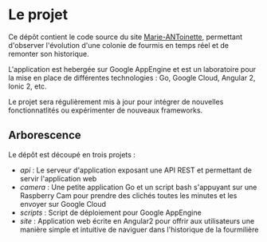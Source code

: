 # Le projet
Ce dépôt contient le code source du site [Marie-ANToinette](http://www.fourmis-marie-antoinette.fr), permettant d'observer l'évolution d'une colonie de fourmis en temps réel et de remonter son historique.

L'application est hebergée sur Google AppEngine et est un laboratoire pour la mise en place de différentes technologies : Go, Google Cloud, Angular 2, Ionic 2, etc.

Le projet sera régulièrement mis à jour pour intégrer de nouvelles fonctionnatlités ou expérimenter de nouveaux frameworks.

## Arborescence
Le dépôt est découpé en trois projets :
- *api* : Le serveur d'application exposant une API REST et permettant de servir l'application web
- *camera* : Une petite application Go et un script bash s'appuyant sur une Raspberry Cam pour prendre des clichés toutes les minutes et les envoyer sur Google Cloud
- *scripts* : Script de déploiement pour Google AppEngine
- *site* : Application web écrite en Angular2 pour offrir aux utilisateurs une manière simple et intuitive de naviguer dans l'historique de la fourmilière